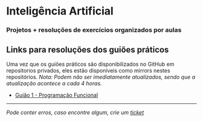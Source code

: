 # Inteligência Artificial
### Projetos + resoluções de exercícios organizados por aulas

## Links para resoluções dos guiões práticos

Uma vez que os guiões práticos são disponibilizados no GitHub em repositorios privados, eles estão disponíveis como mirrors nestes repositórios.
*Nota: Podem não ser imediatamente atualizados, sendo que a atualização acontece a cada 4 horas.*

- [Guião 1 - Programação Funcional](https://git.tiagorg.pt/TiagoRG/guiao-de-programacao-funcional-TiagoRG)


---
*Pode conter erros, caso encontre algum, crie um* [*ticket*](https://github.com/TiagoRG/uaveiro-leci/issues/new)

